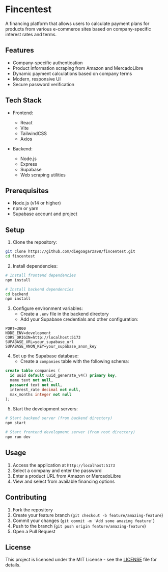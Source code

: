 # Fincentest

A financing platform that allows users to calculate payment plans for products from various e-commerce sites based on company-specific interest rates and terms.

## Features

- Company-specific authentication
- Product information scraping from Amazon and MercadoLibre
- Dynamic payment calculations based on company terms
- Modern, responsive UI
- Secure password verification

## Tech Stack

- Frontend:
  - React
  - Vite
  - TailwindCSS
  - Axios

- Backend:
  - Node.js
  - Express
  - Supabase
  - Web scraping utilities

## Prerequisites

- Node.js (v14 or higher)
- npm or yarn
- Supabase account and project

## Setup

1. Clone the repository:
```bash
git clone https://github.com/diegoagarza98/fincentest.git
cd fincentest
```

2. Install dependencies:
```bash
# Install frontend dependencies
npm install

# Install backend dependencies
cd backend
npm install
```

3. Configure environment variables:
   - Create a `.env` file in the backend directory
   - Add your Supabase credentials and other configuration:
```env
PORT=3000
NODE_ENV=development
CORS_ORIGIN=http://localhost:5173
SUPABASE_URL=your_supabase_url
SUPABASE_ANON_KEY=your_supabase_anon_key
```

4. Set up the Supabase database:
   - Create a `companies` table with the following schema:
```sql
create table companies (
  id uuid default uuid_generate_v4() primary key,
  name text not null,
  password text not null,
  interest_rate decimal not null,
  max_months integer not null
);
```

5. Start the development servers:
```bash
# Start backend server (from backend directory)
npm start

# Start frontend development server (from root directory)
npm run dev
```

## Usage

1. Access the application at `http://localhost:5173`
2. Select a company and enter the password
3. Enter a product URL from Amazon or MercadoLibre
4. View and select from available financing options

## Contributing

1. Fork the repository
2. Create your feature branch (`git checkout -b feature/amazing-feature`)
3. Commit your changes (`git commit -m 'Add some amazing feature'`)
4. Push to the branch (`git push origin feature/amazing-feature`)
5. Open a Pull Request

## License

This project is licensed under the MIT License - see the [LICENSE](LICENSE) file for details.
